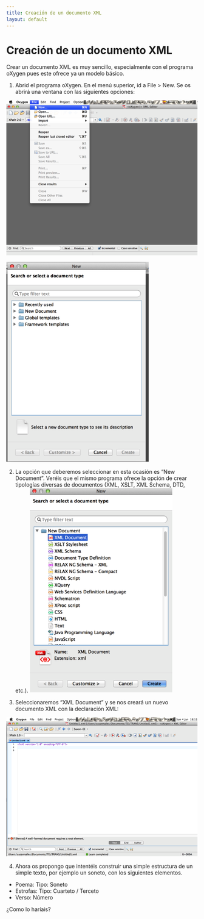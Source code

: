 ```yaml
---
title: Creación de un documento XML
layout: default
---
```


# Creación de un documento XML

Crear un documento XML es muy sencillo, especialmente con el programa oXygen pues este ofrece ya un modelo básico. 

1. Abrid el programa oXygen. En el menú superior, id a File > New. Se os abrirá una ventana con las siguientes opciones:

![Opciones menu](/img/Creacion-doc-xml.png)

![Selecciona tipo documento](/img/Creacion-doc-xml2.png)

2. La opción que deberemos seleccionar en esta ocasión es “New Document”. Veréis que el mismo programa ofrece la opción de crear tipologías diversas de documentos (XML, XSLT, XML Schema, DTD, etc.). 
![Nuevo documento XML](/img/Creacion-doc-xml3.png)

3. Seleccionaremos “XML Document” y se nos creará un nuevo documento XML con la declaración XML:

![Creación del documento XML](/img/Creacion-doc-xml4.png)

4. Ahora os propongo que intentéis construir una simple estructura de un simple texto, por ejemplo un soneto, con los siguientes elementos. 

* Poema: Tipo: Soneto
* Estrofas: Tipo: Cuarteto / Terceto
* Verso: Número

¿Como lo haríais?

